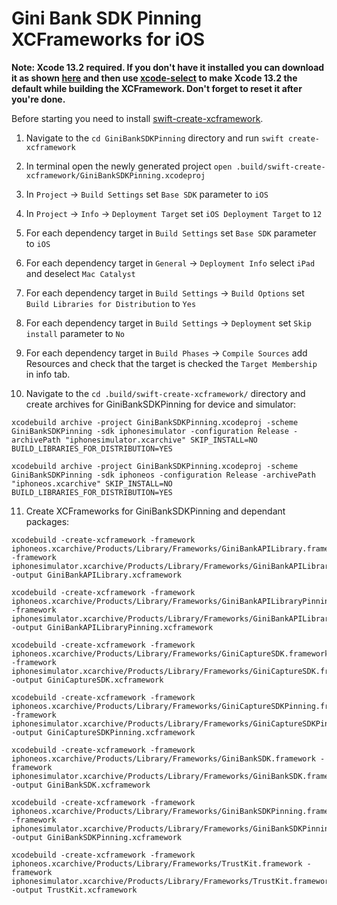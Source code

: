 # Gini Bank SDK Pinning XCFrameworks for iOS

**Note: Xcode 13.2 required. If you don't have it installed you can download it as shown 
[here](https://medium.com/a-swift-misadventure/how-to-install-multiple-versions-of-xcode-on-the-same-macos-machine-a2836387e57f) 
and then use [xcode-select](https://riptutorial.com/xcode/example/19193/switching-command-line-tools-with-xcode-select) to make Xcode 13.2 the default while building the XCFramework. Don't forget to reset it after you're done.**

Before starting you need to install [swift-create-xcframework](https://github.com/unsignedapps/swift-create-xcframework/tree/v2.1.0#installation).

1. Navigate to the `cd GiniBankSDKPinning` directory and run `swift create-xcframework`

2. In terminal open the newly generated project `open .build/swift-create-xcframework/GiniBankSDKPinning.xcodeproj`

3. In `Project` -> `Build Settings` set `Base SDK` parameter to `iOS`

4. In `Project` -> `Info` -> `Deployment Target` set `iOS Deployment Target` to `12`

5. For each dependency target in `Build Settings` set `Base SDK` parameter to `iOS`

6. For each dependency target in `General` -> `Deployment Info` select `iPad` and deselect `Mac Catalyst`

7. For each dependency target in `Build Settings` -> `Build Options` set `Build Libraries for Distribution` to `Yes`

8. For each dependency target in `Build Settings` -> `Deployment` set `Skip install` parameter to `No`

9. For each dependency target in `Build Phases` -> `Compile Sources` add Resources and check that the target is checked the `Target Membership` in info tab.

10. Navigate to the `cd .build/swift-create-xcframework/` directory and create archives for GiniBankSDKPinning for device and simulator:

```
xcodebuild archive -project GiniBankSDKPinning.xcodeproj -scheme GiniBankSDKPinning -sdk iphonesimulator -configuration Release -archivePath "iphonesimulator.xcarchive" SKIP_INSTALL=NO BUILD_LIBRARIES_FOR_DISTRIBUTION=YES

xcodebuild archive -project GiniBankSDKPinning.xcodeproj -scheme GiniBankSDKPinning -sdk iphoneos -configuration Release -archivePath "iphoneos.xcarchive" SKIP_INSTALL=NO BUILD_LIBRARIES_FOR_DISTRIBUTION=YES
```

11. Create XCFrameworks for GiniBankSDKPinning and dependant packages:

```
xcodebuild -create-xcframework -framework iphoneos.xcarchive/Products/Library/Frameworks/GiniBankAPILibrary.framework -framework iphonesimulator.xcarchive/Products/Library/Frameworks/GiniBankAPILibrary.framework -output GiniBankAPILibrary.xcframework

xcodebuild -create-xcframework -framework iphoneos.xcarchive/Products/Library/Frameworks/GiniBankAPILibraryPinning.framework -framework iphonesimulator.xcarchive/Products/Library/Frameworks/GiniBankAPILibraryPinning.framework -output GiniBankAPILibraryPinning.xcframework

xcodebuild -create-xcframework -framework iphoneos.xcarchive/Products/Library/Frameworks/GiniCaptureSDK.framework -framework iphonesimulator.xcarchive/Products/Library/Frameworks/GiniCaptureSDK.framework -output GiniCaptureSDK.xcframework

xcodebuild -create-xcframework -framework iphoneos.xcarchive/Products/Library/Frameworks/GiniCaptureSDKPinning.framework -framework iphonesimulator.xcarchive/Products/Library/Frameworks/GiniCaptureSDKPinning.framework -output GiniCaptureSDKPinning.xcframework

xcodebuild -create-xcframework -framework iphoneos.xcarchive/Products/Library/Frameworks/GiniBankSDK.framework -framework iphonesimulator.xcarchive/Products/Library/Frameworks/GiniBankSDK.framework -output GiniBankSDK.xcframework

xcodebuild -create-xcframework -framework iphoneos.xcarchive/Products/Library/Frameworks/GiniBankSDKPinning.framework -framework iphonesimulator.xcarchive/Products/Library/Frameworks/GiniBankSDKPinning.framework -output GiniBankSDKPinning.xcframework

xcodebuild -create-xcframework -framework iphoneos.xcarchive/Products/Library/Frameworks/TrustKit.framework -framework iphonesimulator.xcarchive/Products/Library/Frameworks/TrustKit.framework -output TrustKit.xcframework
```
